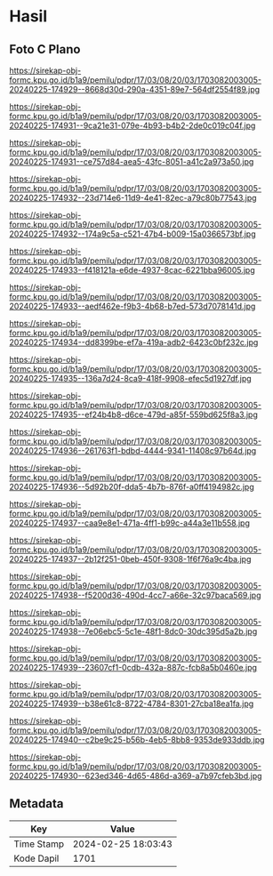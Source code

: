 # Hasil

## Foto C Plano

https://sirekap-obj-formc.kpu.go.id/b1a9/pemilu/pdpr/17/03/08/20/03/1703082003005-20240225-174929--8668d30d-290a-4351-89e7-564df2554f89.jpg

https://sirekap-obj-formc.kpu.go.id/b1a9/pemilu/pdpr/17/03/08/20/03/1703082003005-20240225-174931--9ca21e31-079e-4b93-b4b2-2de0c019c04f.jpg

https://sirekap-obj-formc.kpu.go.id/b1a9/pemilu/pdpr/17/03/08/20/03/1703082003005-20240225-174931--ce757d84-aea5-43fc-8051-a41c2a973a50.jpg

https://sirekap-obj-formc.kpu.go.id/b1a9/pemilu/pdpr/17/03/08/20/03/1703082003005-20240225-174932--23d714e6-11d9-4e41-82ec-a79c80b77543.jpg

https://sirekap-obj-formc.kpu.go.id/b1a9/pemilu/pdpr/17/03/08/20/03/1703082003005-20240225-174932--174a9c5a-c521-47b4-b009-15a0366573bf.jpg

https://sirekap-obj-formc.kpu.go.id/b1a9/pemilu/pdpr/17/03/08/20/03/1703082003005-20240225-174933--f418121a-e6de-4937-8cac-6221bba96005.jpg

https://sirekap-obj-formc.kpu.go.id/b1a9/pemilu/pdpr/17/03/08/20/03/1703082003005-20240225-174933--aedf462e-f9b3-4b68-b7ed-573d7078141d.jpg

https://sirekap-obj-formc.kpu.go.id/b1a9/pemilu/pdpr/17/03/08/20/03/1703082003005-20240225-174934--dd8399be-ef7a-419a-adb2-6423c0bf232c.jpg

https://sirekap-obj-formc.kpu.go.id/b1a9/pemilu/pdpr/17/03/08/20/03/1703082003005-20240225-174935--136a7d24-8ca9-418f-9908-efec5d1927df.jpg

https://sirekap-obj-formc.kpu.go.id/b1a9/pemilu/pdpr/17/03/08/20/03/1703082003005-20240225-174935--ef24b4b8-d6ce-479d-a85f-559bd625f8a3.jpg

https://sirekap-obj-formc.kpu.go.id/b1a9/pemilu/pdpr/17/03/08/20/03/1703082003005-20240225-174936--261763f1-bdbd-4444-9341-11408c97b64d.jpg

https://sirekap-obj-formc.kpu.go.id/b1a9/pemilu/pdpr/17/03/08/20/03/1703082003005-20240225-174936--5d92b20f-dda5-4b7b-876f-a0ff4194982c.jpg

https://sirekap-obj-formc.kpu.go.id/b1a9/pemilu/pdpr/17/03/08/20/03/1703082003005-20240225-174937--caa9e8e1-471a-4ff1-b99c-a44a3e11b558.jpg

https://sirekap-obj-formc.kpu.go.id/b1a9/pemilu/pdpr/17/03/08/20/03/1703082003005-20240225-174937--2b12f251-0beb-450f-9308-1f6f76a9c4ba.jpg

https://sirekap-obj-formc.kpu.go.id/b1a9/pemilu/pdpr/17/03/08/20/03/1703082003005-20240225-174938--f5200d36-490d-4cc7-a66e-32c97baca569.jpg

https://sirekap-obj-formc.kpu.go.id/b1a9/pemilu/pdpr/17/03/08/20/03/1703082003005-20240225-174938--7e06ebc5-5c1e-48f1-8dc0-30dc395d5a2b.jpg

https://sirekap-obj-formc.kpu.go.id/b1a9/pemilu/pdpr/17/03/08/20/03/1703082003005-20240225-174939--23607cf1-0cdb-432a-887c-fcb8a5b0460e.jpg

https://sirekap-obj-formc.kpu.go.id/b1a9/pemilu/pdpr/17/03/08/20/03/1703082003005-20240225-174939--b38e61c8-8722-4784-8301-27cba18ea1fa.jpg

https://sirekap-obj-formc.kpu.go.id/b1a9/pemilu/pdpr/17/03/08/20/03/1703082003005-20240225-174940--c2be9c25-b56b-4eb5-8bb8-9353de933ddb.jpg

https://sirekap-obj-formc.kpu.go.id/b1a9/pemilu/pdpr/17/03/08/20/03/1703082003005-20240225-174930--623ed346-4d65-486d-a369-a7b97cfeb3bd.jpg


## Metadata

| Key        | Value               |
| ---------- | ------------------- |
| Time Stamp | 2024-02-25 18:03:43 |
| Kode Dapil | 1701                |



